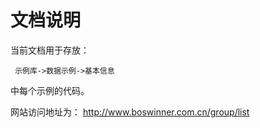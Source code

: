 # 文档说明

当前文档用于存放：

     示例库->数据示例->基本信息

中每个示例的代码。

网站访问地址为：
  http://www.boswinner.com.cn/group/list
